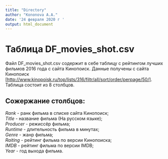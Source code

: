 ```yaml
---
title: "Directory"
author: "Kononova A.A."
date: '24 февраля 2020 г '
output: html_document
---
```


# Таблица DF_movies_shot.csv
Файл DF_movies_shot.csv содержит в себе таблицу с рейтингом лучших фильмов 2016 года с сайта Кинопоиск. Данные получены с сайта Кинопоиск [http://www.kinopoisk.ru/top/lists/316/filtr/all/sort/order/perpage/50/]. Таблица состоит из 8 столбцов.  
## Сожержание столбцов:  
*Rank* - ранк фильма в списке сайта Кинопоиск;  
*Title* - название фильма (На русском языке);  
*Producer* - режиссёр фильма;  
*Runtime* - длительность фильма в минутах;  
*Genre* - жанр фильма;  
*Raiting* - рейтинг фильма по версии Кинопоиска;  
*IMDB* - рейтинг фильма по версии IMDB;  
*Year* - год выхода фильма.
